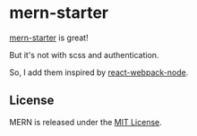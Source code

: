# mern-starter

[mern-starter](https://github.com/Hashnode/mern-starter) is great!

But it's not with scss and authentication.

So, I add them inspired by [react-webpack-node](https://github.com/choonkending/react-webpack-node).

## License
MERN is released under the [MIT License](http://www.opensource.org/licenses/MIT).
